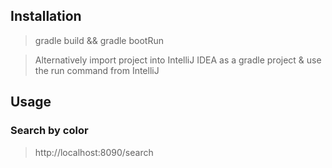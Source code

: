 ## Installation

> gradle build && gradle bootRun

> Alternatively import project into IntelliJ IDEA as a gradle project & use the run command from IntelliJ

## Usage

### Search by color

> http://localhost:8090/search
